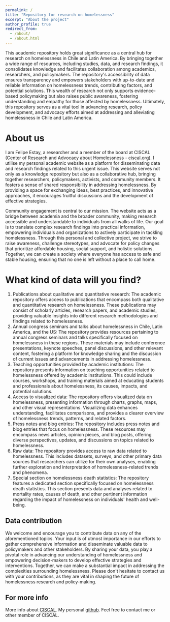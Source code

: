 ```yaml
---
permalink: /
title: "Repository for research on homelessness"
excerpt: "About the project"
author_profile: true
redirect_from: 
  - /about/
  - /about.html
---
```


This academic repository holds great significance as a central hub for research on homelessness in Chile and Latin America. By bringing together a wide range of resources, including studies, data, and research findings, it consolidates knowledge and facilitates collaboration among academics, researchers, and policymakers. The repository's accessibility of data ensures transparency and empowers stakeholders with up-to-date and reliable information on homelessness trends, contributing factors, and potential solutions. This wealth of research not only supports evidence-based policymaking but also raises public awareness, fostering understanding and empathy for those affected by homelessness. Ultimately, this repository serves as a vital tool in advancing research, policy development, and advocacy efforts aimed at addressing and alleviating homelessness in Chile and Latin America.

About us
======
I am Felipe Estay, a researcher and a member of the board at CISCAL (Center of Research and Advocacy about Homelessness - ciscal.org). I utilise my personal academic website as a platform for disseminating data and research findings related to this urgent issue. This website serves not only as a knowledge repository but also as a collaborative hub, bringing together researchers, policymakers, activists, and community members. It fosters a sense of shared responsibility in addressing homelessness. By providing a space for exchanging ideas, best practices, and innovative approaches, it encourages fruitful discussions and the development of effective strategies.

Community engagement is central to our mission. The website acts as a bridge between academia and the broader community, making research accessible and understandable to individuals from all walks of life. Our goal is to translate complex research findings into practical information, empowering individuals and organizations to actively participate in tackling homelessness. Through this personal and collective project, we strive to raise awareness, challenge stereotypes, and advocate for policy changes that prioritize affordable housing, social support, and holistic solutions. Together, we can create a society where everyone has access to safe and stable housing, ensuring that no one is left without a place to call home.

What kind of data will you find?
======
1. Publications about qualitative and quantitative research: The academic repository offers access to publications that encompass both qualitative and quantitative research on homelessness. These publications may consist of scholarly articles, research papers, and academic studies, providing valuable insights into different research methodologies and findings related to homelessness.
1. Annual congress seminars and talks about homelessness in Chile, Latin America, and the US: The repository provides resources pertaining to annual congress seminars and talks specifically focused on homelessness in these regions. These materials may include conference presentations, keynote speeches, panel discussions, and other relevant content, fostering a platform for knowledge sharing and the discussion of current issues and advancements in addressing homelessness.
1. Teaching opportunities provided by academic institutions: The repository presents information on teaching opportunities related to homelessness offered by academic institutions. This could include courses, workshops, and training materials aimed at educating students and professionals about homelessness, its causes, impacts, and potential solutions.
1. Access to visualized data: The repository offers visualized data on homelessness, presenting information through charts, graphs, maps, and other visual representations. Visualizing data enhances understanding, facilitates comparisons, and provides a clearer overview of homelessness trends, patterns, and related factors.
1. Press notes and blog entries: The repository includes press notes and blog entries that focus on homelessness. These resources may encompass news articles, opinion pieces, and blog posts, offering diverse perspectives, updates, and discussions on topics related to homelessness.
1. Raw data: The repository provides access to raw data related to homelessness. This includes datasets, surveys, and other primary data sources that researchers can utilize for their own analyses, enabling further exploration and interpretation of homelessness-related trends and phenomena.
1. Special section on homelessness death statistics: The repository features a dedicated section specifically focused on homelessness death statistics. This section presents data and analyses related to mortality rates, causes of death, and other pertinent information regarding the impact of homelessness on individuals' health and well-being.



Data contribution
------
We welcome and encourage you to contribute data on any of the aforementioned topics. Your input is of utmost importance in our efforts to gather comprehensive information and disseminate valuable data to policymakers and other stakeholders. By sharing your data, you play a pivotal role in advancing our understanding of homelessness and empowering decision-makers to develop effective strategies and interventions. Together, we can make a substantial impact in addressing the complexities surrounding homelessness. Please don't hesitate to contact us with your contributions, as they are vital in shaping the future of homelessness research and policy-making.

For more info
------
More info about [CISCAL](https://ciscal.org). My personal [github](https://felipestay.github.io). Feel free to contact me or other member of CISCAL.
